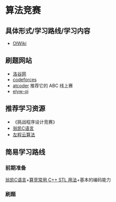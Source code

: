 # 算法竞赛

## 具体形式/学习路线/学习内容

- [OIWiki](https://oi-wiki.org/)

## 刷题网站

- [洛谷网](https://www.luogu.com.cn/)
- [codeforces](https://codeforces.com/)
- [atcoder](https://atcoder.jp/) 推荐它的 ABC 线上赛
- [elyw-oj](https://www.elyw.cn/)

## 推荐学习资源

- 《挑战程序设计竞赛》
- [翁凯C语言](https://www.bilibili.com/video/BV1dr4y1n7vA)
- [左程云算法](https://space.bilibili.com/8888480)

## 简易学习路线

### 前期准备

[翁凯C语言](https://www.bilibili.com/video/BV1dr4y1n7vA)+[算竞常用 C++ STL 用法](https://io.zouht.com/154.html)+基本的编码能力

### 刷题
